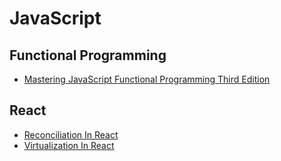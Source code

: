 # JavaScript

## Functional Programming
* [Mastering JavaScript Functional Programming Third Edition](/books/javascript/functional-programming/mastering-javascript-functional-programming-third-edition.pdf)

## React
* [Reconciliation In React](/books/javascript/react/reconciliation-in-react.pdf)
* [Virtualization In React](/books/javascript/react/virtualization-in-react.pdf)
